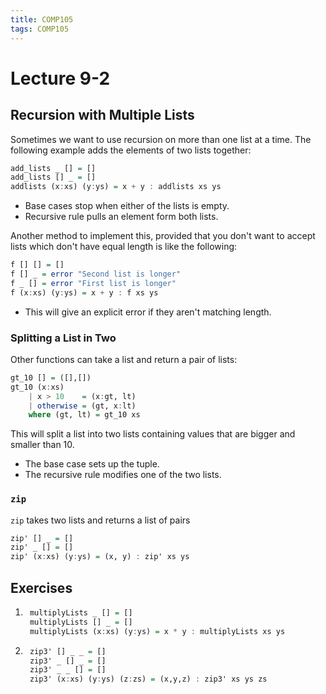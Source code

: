 ```yaml
---
title: COMP105
tags: COMP105
---
```


# Lecture 9-2
## Recursion with Multiple Lists
Sometimes we want to use recursion on more than one list at a time. The following example adds the elements of two lists together:

```haskell
add_lists _ [] = []
add_lists [] _ = []
addlists (x:xs) (y:ys) = x + y : addlists xs ys
```

* Base cases stop when either of the lists is empty.
* Recursive rule pulls an element form both lists.

Another method to implement this, provided that you don't want to accept lists which don't have equal length is like the following:

```haskell
f [] [] = []
f [] _ = error "Second list is longer"
f _ [] = error "First list is longer"
f (x:xs) (y:ys) = x + y : f xs ys
```

* This will give an explicit error if they aren't matching length.

### Splitting a List in Two
Other functions can take a list and return a pair of lists:

```haskell
gt_10 [] = ([],[])
gt_10 (x:xs)
	| x > 10	= (x:gt, lt)
	| otherwise	= (gt, x:lt)
	where (gt, lt) = gt_10 xs
```

This will split a list into two lists containing values that are bigger and smaller than 10. 

* The base case sets up the tuple.
* The recursive rule modifies one of the two lists. 

### `zip`
`zip` takes two lists and returns a list of pairs

```haskell
zip' [] _ = []
zip' _ [] = []
zip' (x:xs) (y:ys) = (x, y) : zip' xs ys
```

## Exercises
1. ```haskell
	multiplyLists _ [] = []
	multiplyLists [] _ = []
	multiplyLists (x:xs) (y:ys) = x * y : multiplyLists xs ys
	```

1. ```haskell
	zip3' [] _ _ = []
	zip3' _ [] _ = []
	zip3' _ _ [] = []
	zip3' (x:xs) (y:ys) (z:zs) = (x,y,z) : zip3' xs ys zs
	```